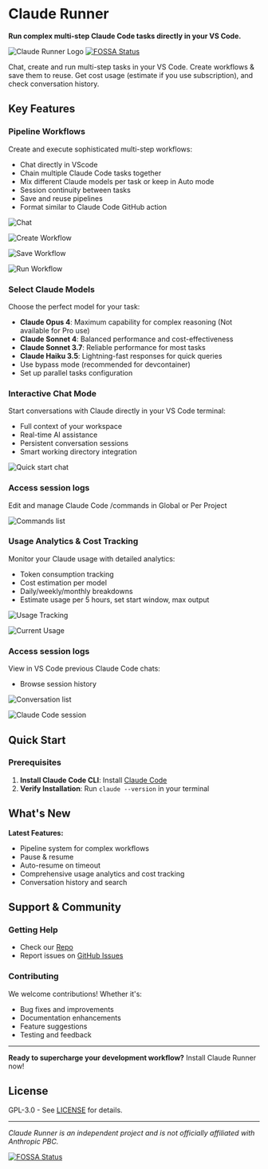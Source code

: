# Claude Runner

**Run complex multi-step Claude Code tasks directly in your VS Code.**

![Claude Runner Logo](https://raw.githubusercontent.com/codingworkflow/claude-runner/main/assets/icon.png)
[![FOSSA Status](https://app.fossa.com/api/projects/git%2Bgithub.com%2Fcodingworkflow%2Fclaude-runner.svg?type=shield)](https://app.fossa.com/projects/git%2Bgithub.com%2Fcodingworkflow%2Fclaude-runner?ref=badge_shield)

Chat, create and run multi-step tasks in your VS Code. Create workflows & save them to reuse.
Get cost usage (estimate if you use subscription), and check conversation history.

## Key Features

### **Pipeline Workflows**

Create and execute sophisticated multi-step workflows:

- Chat directly in VScode
- Chain multiple Claude Code tasks together
- Mix different Claude models per task or keep in Auto mode
- Session continuity between tasks
- Save and reuse pipelines
- Format similar to Claude Code GitHub action

![Chat](https://raw.githubusercontent.com/codingworkflow/claude-runner/main/assets/chatui.png)

![Create Workflow](https://raw.githubusercontent.com/codingworkflow/claude-runner/main/assets/pipeline.png)

![Save Workflow](https://raw.githubusercontent.com/codingworkflow/claude-runner/main/assets/savepipeline.png)

![Run Workflow](https://raw.githubusercontent.com/codingworkflow/claude-runner/main/assets/runworkflow.png)

### **Select Claude Models**

Choose the perfect model for your task:

- **Claude Opus 4**: Maximum capability for complex reasoning (Not available for Pro use)
- **Claude Sonnet 4**: Balanced performance and cost-effectiveness
- **Claude Sonnet 3.7**: Reliable performance for most tasks
- **Claude Haiku 3.5**: Lightning-fast responses for quick queries
- Use bypass mode (recommended for devcontainer)
- Set up parallel tasks configuration

### **Interactive Chat Mode**

Start conversations with Claude directly in your VS Code terminal:

- Full context of your workspace
- Real-time AI assistance
- Persistent conversation sessions
- Smart working directory integration

![Quick start chat](https://raw.githubusercontent.com/codingworkflow/claude-runner/main/assets/chat.png)

### **Access session logs**

Edit and manage Claude Code /commands in Global or Per Project

![Commands list](https://raw.githubusercontent.com/codingworkflow/claude-runner/main/assets/commands.png)

### **Usage Analytics & Cost Tracking**

Monitor your Claude usage with detailed analytics:

- Token consumption tracking
- Cost estimation per model
- Daily/weekly/monthly breakdowns
- Estimate usage per 5 hours, set start window, max output

![Usage Tracking](https://raw.githubusercontent.com/codingworkflow/claude-runner/main/assets/usage.png)

![Current Usage](https://raw.githubusercontent.com/codingworkflow/claude-runner/main/assets/currentuse.png)

### **Access session logs**

View in VS Code previous Claude Code chats:

- Browse session history

![Conversation list](https://raw.githubusercontent.com/codingworkflow/claude-runner/main/assets/logs.png)

![Claude Code session](https://raw.githubusercontent.com/codingworkflow/claude-runner/main/assets/conversation.png)

## Quick Start

### Prerequisites

1. **Install Claude Code CLI**: Install [Claude Code](https://claude.ai/code)
2. **Verify Installation**: Run `claude --version` in your terminal

## What's New

**Latest Features:**

- Pipeline system for complex workflows
- Pause & resume
- Auto-resume on timeout
- Comprehensive usage analytics and cost tracking
- Conversation history and search

## Support & Community

### Getting Help

- Check our [Repo](https://github.com/codingworkflow/claude-runner)
- Report issues on [GitHub Issues](https://github.com/codingworkflow/claude-runner/issues)

### Contributing

We welcome contributions! Whether it's:

- Bug fixes and improvements
- Documentation enhancements
- Feature suggestions
- Testing and feedback

---

**Ready to supercharge your development workflow?** Install Claude Runner now!

## License

GPL-3.0 - See [LICENSE](https://github.com/codingworkflow/claude-runner/blob/main/LICENSE) for details.

---

_Claude Runner is an independent project and is not officially affiliated with Anthropic PBC._


[![FOSSA Status](https://app.fossa.com/api/projects/git%2Bgithub.com%2Fcodingworkflow%2Fclaude-runner.svg?type=large)](https://app.fossa.com/projects/git%2Bgithub.com%2Fcodingworkflow%2Fclaude-runner?ref=badge_large)